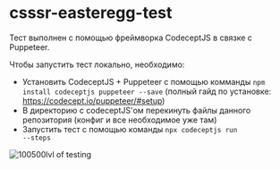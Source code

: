 # csssr-easteregg-test

Тест выполнен с помощью фреймворка CodeceptJS в связке с Puppeteer.

Чтобы запустить тест локально, необходимо:
- Установить CodeceptJS + Puppeteer с помощью комманды 
<code>npm install codeceptjs puppeteer --save</code>
(полный гайд по установке: https://codecept.io/puppeteer/#setup)
- В директорию с codeceptJS'ом перекинуть файлы данного репозитория (конфиг и все необходимое уже там)
- Запустить тест с помощью команды <code>npx codeceptjs run --steps</code>

![100500lvl of testing](/100500.lvl)
